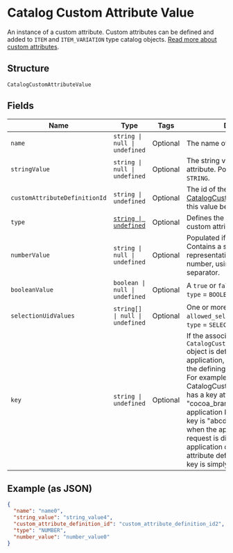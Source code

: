 
# Catalog Custom Attribute Value

An instance of a custom attribute. Custom attributes can be defined and
added to `ITEM` and `ITEM_VARIATION` type catalog objects.
[Read more about custom attributes](https://developer.squareup.com/docs/catalog-api/add-custom-attributes).

## Structure

`CatalogCustomAttributeValue`

## Fields

| Name | Type | Tags | Description |
|  --- | --- | --- | --- |
| `name` | `string \| null \| undefined` | Optional | The name of the custom attribute. |
| `stringValue` | `string \| null \| undefined` | Optional | The string value of the custom attribute.  Populated if `type` = `STRING`. |
| `customAttributeDefinitionId` | `string \| undefined` | Optional | The id of the [CatalogCustomAttributeDefinition](entity:CatalogCustomAttributeDefinition) this value belongs to. |
| `type` | [`string \| undefined`](../../doc/models/catalog-custom-attribute-definition-type.md) | Optional | Defines the possible types for a custom attribute. |
| `numberValue` | `string \| null \| undefined` | Optional | Populated if `type` = `NUMBER`. Contains a string<br>representation of a decimal number, using a `.` as the decimal separator. |
| `booleanValue` | `boolean \| null \| undefined` | Optional | A `true` or `false` value. Populated if `type` = `BOOLEAN`. |
| `selectionUidValues` | `string[] \| null \| undefined` | Optional | One or more choices from `allowed_selections`. Populated if `type` = `SELECTION`. |
| `key` | `string \| undefined` | Optional | If the associated `CatalogCustomAttributeDefinition` object is defined by another application, this key is prefixed by the defining application ID.<br>For example, if the CatalogCustomAttributeDefinition has a key attribute of "cocoa_brand" and the defining application ID is "abcd1234", this key is "abcd1234:cocoa_brand"<br>when the application making the request is different from the application defining the custom attribute definition. Otherwise, the key is simply "cocoa_brand". |

## Example (as JSON)

```json
{
  "name": "name0",
  "string_value": "string_value4",
  "custom_attribute_definition_id": "custom_attribute_definition_id2",
  "type": "NUMBER",
  "number_value": "number_value0"
}
```

